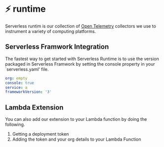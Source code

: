 # ⚡ runtime

Serverless runtim is our collection of [Open Telemetry](http://opentelemtry.io) 
collectors we use to instrument a variety of computing platforms.  

## Serverless Framwork Integration
The fastest way to get started with Serverless Runtime is 
to use the version packaged in Serverless Framwork by setting the 
console property in your `serverless.yaml' file. 

```yaml
org: empty
console: true
service: a
frameworkVersion: '3'
```

## Lambda Extension
You can also add our extension to your Lambda function by doing
the following.

1. Getting a deployment token
1. Adding the token and your org details to your Lambda Function